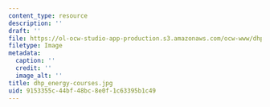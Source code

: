 ```yaml
---
content_type: resource
description: ''
draft: ''
file: https://ol-ocw-studio-app-production.s3.amazonaws.com/ocw-www/dhp_energy-courses.jpg
filetype: Image
metadata:
  caption: ''
  credit: ''
  image_alt: ''
title: dhp_energy-courses.jpg
uid: 9153355c-44bf-48bc-8e0f-1c63395b1c49
---
```

